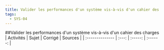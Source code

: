 ```yaml
---
title: Valider les performances d'un système vis-à-vis d'un cahier des charges 
tags:
  - SYS-04
---
```

[comment]: <> (Généré automatiquement par make_all_activites.py, creation_fichiers_activites)

##Valider les performances d'un système vis-à-vis d'un cahier des charges 
| Activités | Sujet | Corrigé | Sources  | 
| :-------------- | :---: | :-----: | :------: | 


